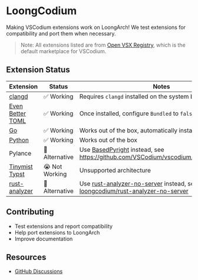 # LoongCodium

Making VSCodium extensions work on LoongArch! We test extensions for compatibility and port them when necessary.

> Note: All extensions listed are from [Open VSX Registry](https://open-vsx.org/), which is the default marketplace for VSCodium.

## Extension Status

| Extension | Status | Notes |
|-----------|---------|-------|
| [clangd](https://open-vsx.org/extension/llvm-vs-code-extensions/vscode-clangd) | ✅ Working | Requires `clangd` installed on the system beforehand |
| [Even Better TOML](https://open-vsx.org/extension/tamasfe/even-better-toml) | ✅ Working | Once installed, configure `Bundled` to `false` |
| [Go](https://open-vsx.org/extension/golang/Go) | ✅ Working | Works out of the box, automatically install related binaries |
| [Python](https://open-vsx.org/extension/ms-python/python) | ✅ Working | Works out of the box |
| Pylance | 🔄 Alternative | Use [BasedPyright](https://open-vsx.org/extension/detachhead/basedpyright) instead, see https://github.com/VSCodium/vscodium/discussions/1641 |
| [Tinymist Typst](https://open-vsx.org/extension/myriad-dreamin/tinymist) | 😭 Not Working | Unsupported architecture |
| [rust-analyzer](https://open-vsx.org/extension/rust-lang/rust-analyzer) | 🔄 Alternative | Use [rust-analyzer-no-server](https://open-vsx.org/extension/loong-vsx/rust-analyzer) instead, see [loongcodium/rust-analyzer-no-server](https://github.com/loongcodium/rust-analyzer-no-server) |

## Contributing

- Test extensions and report compatibility
- Help port extensions to LoongArch
- Improve documentation

## Resources

- [GitHub Discussions](https://github.com/orgs/loongcodium/discussions)
